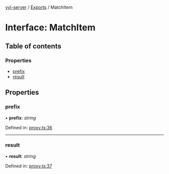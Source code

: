 [yyl-server](../README.md) / [Exports](../modules.md) / MatchItem

# Interface: MatchItem

## Table of contents

### Properties

- [prefix](matchitem.md#prefix)
- [result](matchitem.md#result)

## Properties

### prefix

• **prefix**: *string*

Defined in: [proxy.ts:36](https://github.com/jackness1208/yyl-server/blob/2a2aa3d/src/proxy.ts#L36)

___

### result

• **result**: *string*

Defined in: [proxy.ts:37](https://github.com/jackness1208/yyl-server/blob/2a2aa3d/src/proxy.ts#L37)

